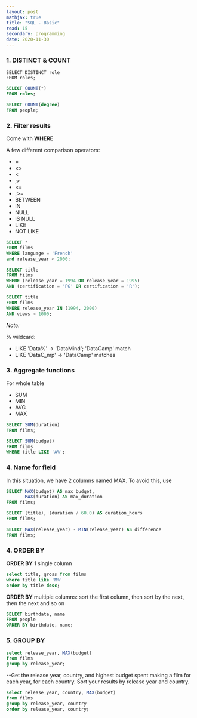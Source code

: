 ```yaml
---
layout: post
mathjax: true
title: "SQL - Basic"
read: 15
secondary: programming
date: 2020-11-30
---
```


### 1. DISTINCT & COUNT

```
SELECT DISTINCT role 
FROM roles;
```

```sql
SELECT COUNT(*)
FROM roles; 
```

```sql
SELECT COUNT(degree)
FROM people; 
```

### 2. Filter results

Come with **WHERE**

A few different comparison operators: 
+ = 
+ <>  
+ <
+ ;> 
+ <= 
+ ;>=
+ BETWEEN
+ IN
+ NULL 
+ IS NULL
+ LIKE
+ NOT LIKE

```sql
SELECT *
FROM films
WHERE language = 'French'
and release_year < 2000; 
```

```sql
SELECT title
FROM films
WHERE (release_year = 1994 OR release_year = 1995)
AND (certification = 'PG' OR certification = 'R');
```

```sql
SELECT title
FROM films
WHERE release_year IN (1994, 2000)
AND views > 1000;
```
*Note:*

% wildcard: 

+ LIKE 'Data%' -> 'DataMind'; 'DataCamp' match
+ LIKE 'DataC_mp' -> 'DataCamp' matches 

### 3. Aggregate functions

For whole table 
+ SUM
+ MIN
+ AVG
+ MAX
  
```sql
SELECT SUM(duration)
FROM films;
```

```sql
SELECT SUM(budget)
FROM films
WHERE title LIKE 'A%';
```

### 4. Name for field
In this situation, we have 2 columns named MAX. To avoid this, use 

```sql
SELECT MAX(budget) AS max_budget,
       MAX(duration) AS max_duration
FROM films;
```

```sql
SELECT (title), (duration / 60.0) AS duration_hours
FROM films;
```
```sql
SELECT MAX(release_year) - MIN(release_year) AS difference
FROM films;
```

### 4. ORDER BY

**ORDER BY** 1 single column 

```sql
select title, gross from films
where title like 'M%'
order by title desc;
```

**ORDER BY** multiple columns: sort the first column, then sort by the next, then the next and so on

```sql
SELECT birthdate, name
FROM people
ORDER BY birthdate, name;
```

### 5. GROUP BY

```sql
select release_year, MAX(budget)
from films
group by release_year;
```

--Get the release year, country, and highest budget spent making a film for each year, for each country. Sort your results by release year and country.
```sql
select release_year, country, MAX(budget)
from films 
group by release_year, country
order by release_year, country;
```